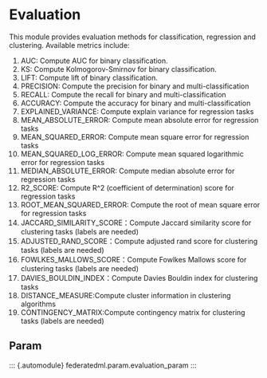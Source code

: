 Evaluation
==========

This module provides evaluation methods for classification, regression
and clustering. Available metrics include:

1.  AUC: Compute AUC for binary classification.
2.  KS: Compute Kolmogorov-Smirnov for binary classification.
3.  LIFT: Compute lift of binary classification.
4.  PRECISION: Compute the precision for binary and multi-classification
5.  RECALL: Compute the recall for binary and multi-classification
6.  ACCURACY: Compute the accuracy for binary and multi-classification
7.  EXPLAINED\_VARIANCE: Compute explain variance for regression tasks
8.  MEAN\_ABSOLUTE\_ERROR: Compute mean absolute error for regression
    tasks
9.  MEAN\_SQUARED\_ERROR: Compute mean square error for regression tasks
10. MEAN\_SQUARED\_LOG\_ERROR: Compute mean squared logarithmic error
    for regression tasks
11. MEDIAN\_ABSOLUTE\_ERROR: Compute median absolute error for
    regression tasks
12. R2\_SCORE: Compute R\^2 (coefficient of determination) score for
    regression tasks
13. ROOT\_MEAN\_SQUARED\_ERROR: Compute the root of mean square error
    for regression tasks
14. JACCARD\_SIMILARITY\_SCORE：Compute Jaccard similarity score for
    clustering tasks (labels are needed)
15. ADJUSTED\_RAND\_SCORE：Compute adjusted rand score for clustering
    tasks (labels are needed)
16. FOWLKES\_MALLOWS\_SCORE：Compute Fowlkes Mallows score for
    clustering tasks (labels are needed)
17. DAVIES\_BOULDIN\_INDEX：Compute Davies Bouldin index for clustering
    tasks
18. DISTANCE\_MEASURE:Compute cluster information in clustering
    algorithms
19. CONTINGENCY\_MATRIX:Compute contingency matrix for clustering tasks
    (labels are needed)

Param
-----

::: {.automodule}
federatedml.param.evaluation\_param
:::
